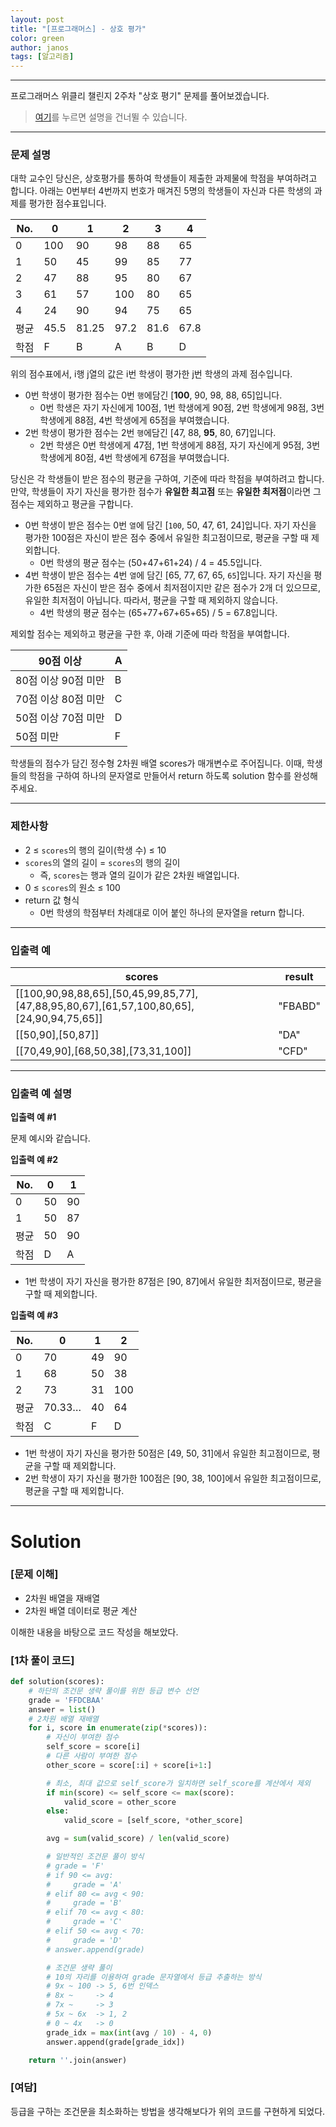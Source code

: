 ```yaml
---
layout: post
title: "[프로그래머스] - 상호 평가"
color: green
author: janos
tags: [알고리즘]
---
```


---

프로그래머스 위클리 챌린지 2주차 "상호 평기" 문제를 풀어보겠습니다.

> [여기](#solution)를 누르면 설명을 건너뛸 수 있습니다.

---

### **문제 설명**

대학 교수인 당신은, 상호평가를 통하여 학생들이 제출한 과제물에 학점을 부여하려고 합니다. 아래는 0번부터 4번까지 번호가 매겨진 5명의 학생들이 자신과 다른 학생의 과제를 평가한 점수표입니다.

| No.  | 0    | 1     | 2    | 3    | 4    |
|------|------|-------|------|------|------|
| 0    | 100  | 90    | 98   | 88   | 65   |
| 1    | 50   | 45    | 99   | 85   | 77   |
| 2    | 47   | 88    | 95   | 80   | 67   |
| 3    | 61   | 57    | 100  | 80   | 65   |
| 4    | 24   | 90    | 94   | 75   | 65   |
| 평균 | 45.5 | 81.25 | 97.2 | 81.6 | 67.8 |
| 학점 | F    | B     | A    | B    | D    |

위의 점수표에서, i행 j열의 값은 i번 학생이 평가한 j번 학생의 과제 점수입니다.

- 0번 학생이 평가한 점수는 0번 `행`에담긴 [**100**, 90, 98, 88, 65]입니다.
    - 0번 학생은 자기 자신에게 100점, 1번 학생에게 90점, 2번 학생에게 98점, 3번 학생에게 88점, 4번 학생에게 65점을 부여했습니다.
- 2번 학생이 평가한 점수는 2번 `행`에담긴 [47, 88, **95**, 80, 67]입니다.
    - 2번 학생은 0번 학생에게 47점, 1번 학생에게 88점, 자기 자신에게 95점, 3번 학생에게 80점, 4번 학생에게 67점을 부여했습니다.

당신은 각 학생들이 받은 점수의 평균을 구하여, 기준에 따라 학점을 부여하려고 합니다.만약, 학생들이 자기 자신을 평가한 점수가 **유일한 최고점** 또는 **유일한 최저점**이라면 그 점수는 제외하고 평균을 구합니다.

- 0번 학생이 받은 점수는 0번 `열`에 담긴 [`100`, 50, 47, 61, 24]입니다. 자기 자신을 평가한 100점은 자신이 받은 점수 중에서 유일한 최고점이므로, 평균을 구할 때 제외합니다.
    - 0번 학생의 평균 점수는 (50+47+61+24) / 4 = 45.5입니다.
- 4번 학생이 받은 점수는 4번 `열`에 담긴 [65, 77, 67, 65, `65`]입니다. 자기 자신을 평가한 65점은 자신이 받은 점수 중에서 최저점이지만 같은 점수가 2개 더 있으므로, 유일한 최저점이 아닙니다. 따라서, 평균을 구할 때 제외하지 않습니다.
    - 4번 학생의 평균 점수는 (65+77+67+65+65) / 5 = 67.8입니다.

제외할 점수는 제외하고 평균을 구한 후, 아래 기준에 따라 학점을 부여합니다.

| 90점 이상           | A |
|---------------------|---|
| 80점 이상 90점 미만 | B |
| 70점 이상 80점 미만 | C |
| 50점 이상 70점 미만 | D |
| 50점 미만           | F |

학생들의 점수가 담긴 정수형 2차원 배열 scores가 매개변수로 주어집니다. 이때, 학생들의 학점을 구하여 하나의 문자열로 만들어서 return 하도록 solution 함수를 완성해주세요.

---

### 제한사항

- 2 ≤ `scores`의 행의 길이(학생 수) ≤ 10
- `scores`의 열의 길이 = `scores`의 행의 길이
    - 즉, `scores`는 행과 열의 길이가 같은 2차원 배열입니다.
- 0 ≤ `scores`의 원소 ≤ 100
- return 값 형식
    - 0번 학생의 학점부터 차례대로 이어 붙인 하나의 문자열을 return 합니다.

---

### 입출력 예

| scores                                                                                   | result  |
|------------------------------------------------------------------------------------------|---------|
| [[100,90,98,88,65],[50,45,99,85,77],[47,88,95,80,67],[61,57,100,80,65],[24,90,94,75,65]] | "FBABD" |
| [[50,90],[50,87]]                                                                        | "DA"    |
| [[70,49,90],[68,50,38],[73,31,100]]                                                      | "CFD"   |

---

### 입출력 예 설명

**입출력 예 #1**

문제 예시와 같습니다.

**입출력 예 #2**

| No.  | 0  | 1  |
|------|----|----|
| 0    | 50 | 90 |
| 1    | 50 | 87 |
| 평균 | 50 | 90 |
| 학점 | D  | A  |

- 1번 학생이 자기 자신을 평가한 87점은 [90, 87]에서 유일한 최저점이므로, 평균을 구할 때 제외합니다.

**입출력 예 #3**

| No.  | 0      | 1  | 2   |
|------|--------|----|-----|
| 0    | 70     | 49 | 90  |
| 1    | 68     | 50 | 38  |
| 2    | 73     | 31 | 100 |
| 평균 | 70.33… | 40 | 64  |
| 학점 | C      | F  | D   |

- 1번 학생이 자기 자신을 평가한 50점은 [49, 50, 31]에서 유일한 최고점이므로, 평균을 구할 때 제외합니다.
- 2번 학생이 자기 자신을 평가한 100점은 [90, 38, 100]에서 유일한 최고점이므로, 평균을 구할 때 제외합니다.

---

# Solution

### [문제 이해]

- 2차원 배열을 재배열
- 2차원 배열 데이터로 평균 계산

이해한 내용을 바탕으로 코드 작성을 해보았다.

### [1차 풀이 코드]

```python
def solution(scores):
    # 하단의 조건문 생략 풀이를 위한 등급 변수 선언
    grade = 'FFDCBAA'
    answer = list()
    # 2차원 배열 재배열
    for i, score in enumerate(zip(*scores)):
        # 자신이 부여한 점수
        self_score = score[i]
        # 다른 사람이 부여한 점수
        other_score = score[:i] + score[i+1:]

        # 최소, 최대 값으로 self_score가 일치하면 self_score를 계산에서 제외
        if min(score) <= self_score <= max(score):
            valid_score = other_score
        else:
            valid_score = [self_score, *other_score]

        avg = sum(valid_score) / len(valid_score)

        # 일반적인 조건문 풀이 방식
        # grade = 'F'
        # if 90 <= avg:
        #     grade = 'A'
        # elif 80 <= avg < 90:
        #     grade = 'B'
        # elif 70 <= avg < 80:
        #     grade = 'C'
        # elif 50 <= avg < 70:
        #     grade = 'D'
        # answer.append(grade)

        # 조건문 생략 풀이
        # 10의 자리를 이용하여 grade 문자열에서 등급 추출하는 방식
        # 9x ~ 100 -> 5, 6번 인덱스
        # 8x ~     -> 4
        # 7x ~     -> 3
        # 5x ~ 6x  -> 1, 2
        # 0 ~ 4x   -> 0
        grade_idx = max(int(avg / 10) - 4, 0)
        answer.append(grade[grade_idx])

    return ''.join(answer)
```

### [여담]

등급을 구하는 조건문을 최소화하는 방법을 생각해보다가 위의 코드를 구현하게 되었다.